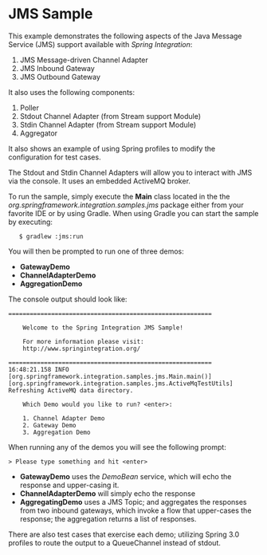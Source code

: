 JMS Sample
==========

This example demonstrates the following aspects of the Java Message Service (JMS) support available with *Spring Integration*:

1. JMS Message-driven Channel Adapter
2. JMS Inbound Gateway
3. JMS Outbound Gateway

It also uses the following components:

1. Poller
2. Stdout Channel Adapter (from Stream support Module)
3. Stdin Channel Adapter (from Stream support Module)
4. Aggregator

It also shows an example of using Spring profiles to modify the configuration for test cases.

The Stdout and Stdin Channel Adapters will allow you to interact with JMS via the console. It uses an embedded ActiveMQ broker.

To run the sample, simply execute the **Main** class located in the the *org.springframework.integration.samples.jms*
 package either from your favorite IDE or by using Gradle. When using Gradle you can start the sample by executing:

       $ gradlew :jms:run

You will then be prompted to run one of three demos:

* **GatewayDemo**
* **ChannelAdapterDemo**
* **AggregationDemo**

The console output should look like:

	=========================================================

	    Welcome to the Spring Integration JMS Sample!

	    For more information please visit:
	    http://www.springintegration.org/

	=========================================================
	16:48:21.158 INFO  [org.springframework.integration.samples.jms.Main.main()][org.springframework.integration.samples.jms.ActiveMqTestUtils] Refreshing ActiveMQ data directory.

	    Which Demo would you like to run? <enter>:

		1. Channel Adapter Demo
		2. Gateway Demo
		3. Aggregation Demo


When running any of the demos you will see the following prompt:

	> Please type something and hit <enter>

* **GatewayDemo** uses the *DemoBean* service, which will echo the response and upper-casing it.
* **ChannelAdapterDemo** will simply echo the response
* **AggregatingDemo** uses a JMS Topic; and aggregates the responses from two inbound gateways, which
invoke a flow that upper-cases the response; the aggregation returns a list of responses.


There are also test cases that exercise each demo; utilizing Spring 3.0 profiles to route the output to a QueueChannel instead of stdout.
